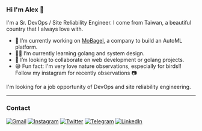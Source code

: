 ### Hi I'm Alex 👋

I'm a Sr. DevOps / Site Reliability Engineer. I come from Taiwan, a beautiful country that I always love with.

- 🔭     I’m currently working on [MoBagel](https://mobagel.com/), a company to build an AutoML platform.
- 👨‍💻  I’m currently learning golang and system design.
- 👯     I’m looking to collaborate on web development or golang projects.
- 😅     Fun fact: I'm very love nature observations, especially for birds!! Follow my instagram for recently observations 📷

I'm looking for a job opportunity of DevOps and site reliability engineering.

--------------------------
### Contact
[![Gmail](https://img.shields.io/badge/Gmail-D14836?style=for-the-badge&logo=gmail&logoColor=white)](mailto:minsiansu@gmail.com)
[![Instagram](https://img.shields.io/badge/Instagram-E4405F?style=for-the-badge&logo=instagram&logoColor=white)](https://www.instagram.com/siansian.bird/)
[![Twitter](https://img.shields.io/badge/Twitter-1DA1F2?style=for-the-badge&logo=twitter&logoColor=white)](https://twitter.com/siansiansu)
[![Telegram](https://img.shields.io/badge/Telegram-2CA5E0?style=for-the-badge&logo=telegram&logoColor=white)](https://t.me/siansiansu)
[![LinkedIn](https://img.shields.io/badge/LinkedIn-0077B5?style=for-the-badge&logo=linkedin&logoColor=white)](https://www.linkedin.com/in/minsian)

<!--
**siansiansu/siansiansu** is a ✨ _special_ ✨ repository because its `README.md` (this file) appears on your GitHub profile.

Here are some ideas to get you started:

- 🔭 I’m currently working on ...
- 🌱 I’m currently learning ...
- 👯 I’m looking to collaborate on ...
- 🤔 I’m looking for help with ...
- 💬 Ask me about ...
- 📫 How to reach me: ...
- 😄 Pronouns: ...
- ⚡ Fun fact: ...
-->

